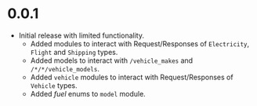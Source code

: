 # 0.0.1

- Initial release with limited functionality.
    - Added modules to interact with Request/Responses of `Electricity`, `Flight` and `Shipping` types.
    - Added models to interact with `/vehicle_makes` and `/*/*/vehicle_models`.
    - Added `vehicle` modules to interact with Request/Responses of `Vehicle` types.
    - Added _fuel_ enums to `model` module.

